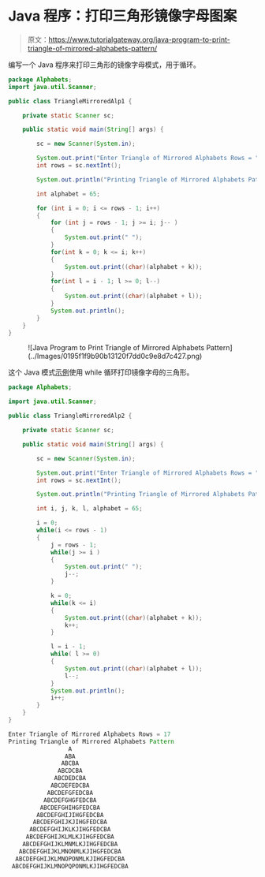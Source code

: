# Java 程序：打印三角形镜像字母图案

> 原文：<https://www.tutorialgateway.org/java-program-to-print-triangle-of-mirrored-alphabets-pattern/>

编写一个 Java 程序来打印三角形的镜像字母模式，用于循环。

```java
package Alphabets;
import java.util.Scanner;

public class TriangleMirroredAlp1 {

	private static Scanner sc;

	public static void main(String[] args) {

		sc = new Scanner(System.in);	

		System.out.print("Enter Triangle of Mirrored Alphabets Rows = ");
		int rows = sc.nextInt();

		System.out.println("Printing Triangle of Mirrored Alphabets Pattern");

		int alphabet = 65;

		for (int i = 0; i <= rows - 1; i++) 
		{
			for (int j = rows - 1; j >= i; j-- ) 	
			{
				System.out.print(" ");
			}
			for(int k = 0; k <= i; k++)
			{
				System.out.print((char)(alphabet + k));
			}
			for(int l = i - 1; l >= 0; l--)
			{
				System.out.print((char)(alphabet + l));
			}
			System.out.println();
		}
	}
}
```

<figure class="wp-block-image size-large">![Java Program to Print Triangle of Mirrored Alphabets Pattern](../Images/0195f1f9b90b13120f7dd0c9e8d7c427.png)</figure>

这个 Java 模式[示例](https://www.tutorialgateway.org/learn-java-programs/)使用 while 循环打印镜像字母的三角形。

```java
package Alphabets;

import java.util.Scanner;

public class TriangleMirroredAlp2 {

	private static Scanner sc;

	public static void main(String[] args) {

		sc = new Scanner(System.in);	

		System.out.print("Enter Triangle of Mirrored Alphabets Rows = ");
		int rows = sc.nextInt();

		System.out.println("Printing Triangle of Mirrored Alphabets Pattern");

		int i, j, k, l, alphabet = 65;

		i = 0;
		while(i <= rows - 1) 
		{
			j = rows - 1;
			while(j >= i ) 	
			{
				System.out.print(" ");
				j--;
			}

			k = 0;
			while(k <= i)
			{
				System.out.print((char)(alphabet + k));
				k++;
			}

			l = i - 1;
			while( l >= 0)
			{
				System.out.print((char)(alphabet + l));
				l--;
			}
			System.out.println();
			i++;
		}
	}
}
```

```java
Enter Triangle of Mirrored Alphabets Rows = 17
Printing Triangle of Mirrored Alphabets Pattern
                 A
                ABA
               ABCBA
              ABCDCBA
             ABCDEDCBA
            ABCDEFEDCBA
           ABCDEFGFEDCBA
          ABCDEFGHGFEDCBA
         ABCDEFGHIHGFEDCBA
        ABCDEFGHIJIHGFEDCBA
       ABCDEFGHIJKJIHGFEDCBA
      ABCDEFGHIJKLKJIHGFEDCBA
     ABCDEFGHIJKLMLKJIHGFEDCBA
    ABCDEFGHIJKLMNMLKJIHGFEDCBA
   ABCDEFGHIJKLMNONMLKJIHGFEDCBA
  ABCDEFGHIJKLMNOPONMLKJIHGFEDCBA
 ABCDEFGHIJKLMNOPQPONMLKJIHGFEDCBA
```